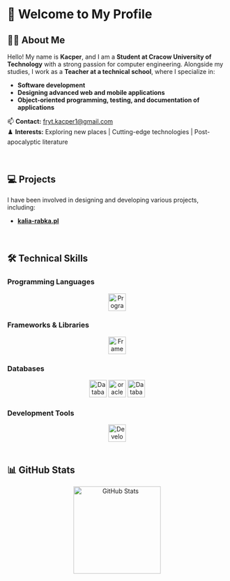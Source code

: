 # 👋 Welcome to My Profile

## 👨‍💻 About Me

Hello! My name is **Kacper**, and I am a **Student at Cracow University of Technology** with a strong passion for computer engineering. Alongside my studies, I work as a **Teacher at a technical school**, where I specialize in:

- **Software development**  
- **Designing advanced web and mobile applications**  
- **Object-oriented programming, testing, and documentation of applications**  

📫 **Contact:** fryt.kacper1@gmail.com  
♟️ **Interests:** Exploring new places | Cutting-edge technologies | Post-apocalyptic literature  

<img height="20"/>

## 💻 Projects

I have been involved in designing and developing various projects, including:

- [**kalia-rabka.pl**](http://kalia-rabka.pl/)   

<img height="20"/>

## 🛠 Technical Skills

### **Programming Languages**
<div align="center">
  <img src="https://skillicons.dev/icons?i=html,css,js,ts,php,java,cpp" height="40" alt="Programming Languages" />
</div>  

### **Frameworks & Libraries**
<div align="center">
  <img src="https://skillicons.dev/icons?i=react,angular,nextjs,tailwind" height="40" alt="Frameworks & Libraries" />
</div>  

### **Databases**
<div align="center">
  <img src="https://skillicons.dev/icons?i=mysql,sqlite" height="40" alt="Databases" />
  <img src="https://cdn.jsdelivr.net/gh/devicons/devicon/icons/oracle/oracle-original.svg" height="40" alt="oracle logo"  />
  <img src="https://skillicons.dev/icons?i=firebase" height="40" alt="Databases" />
</div>  

### **Development Tools**
<div align="center">
  <img src="https://skillicons.dev/icons?i=vscode,visualstudio,idea,androidstudio,github,git,docker" height="40" alt="Development Tools" />
</div>  

<img height="20"/>

## 📊 GitHub Stats

<div align="center">
  <img src="https://github-readme-stats.vercel.app/api/top-langs?username=Arax734&locale=en&hide_title=false&layout=compact&card_width=320&langs_count=6&theme=nord&hide_border=true&order=2" height="200" alt="GitHub Stats" />
</div>
